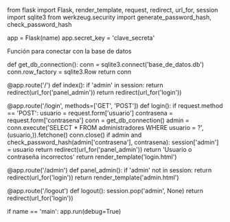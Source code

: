 from flask import Flask, render_template, request, redirect, url_for, session import sqlite3 from werkzeug.security import generate_password_hash, check_password_hash

app = Flask(name) app.secret_key = 'clave_secreta'

Función para conectar con la base de datos

def get_db_connection(): conn = sqlite3.connect('base_de_datos.db') conn.row_factory = sqlite3.Row return conn

@app.route('/') def index(): if 'admin' in session: return redirect(url_for('panel_admin')) return redirect(url_for('login'))

@app.route('/login', methods=['GET', 'POST']) def login(): if request.method == 'POST': usuario = request.form['usuario'] contrasena = request.form['contrasena'] conn = get_db_connection() admin = conn.execute('SELECT * FROM administradores WHERE usuario = ?', (usuario,)).fetchone() conn.close() if admin and check_password_hash(admin['contrasena'], contrasena): session['admin'] = usuario return redirect(url_for('panel_admin')) return 'Usuario o contraseña incorrectos' return render_template('login.html')

@app.route('/admin') def panel_admin(): if 'admin' not in session: return redirect(url_for('login')) return render_template('admin.html')

@app.route('/logout') def logout(): session.pop('admin', None) return redirect(url_for('login'))

if name == 'main': app.run(debug=True)

